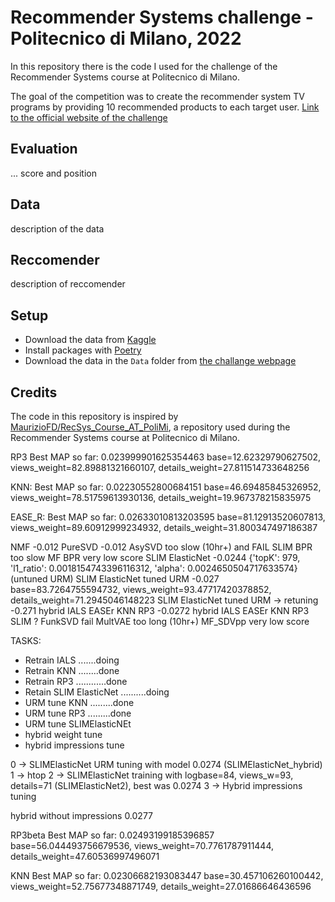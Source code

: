 # Recommender Systems challenge - Politecnico di Milano, 2022
In this repository there is the code I used for the challenge of the Recommender Systems course at Politecnico di Milano.

The goal of the competition was to create the recommender system TV programs by providing 10 recommended products to each target user.
[Link to the official website of the challenge](https://www.kaggle.com/competitions/recommender-system-2022-challenge-polimi)

## Evaluation
... score and position

## Data
description of the data

## Reccomender
description of reccomender

## Setup
- Download the data from [Kaggle](https://www.kaggle.com/competitions/recommender-system-2022-challenge-polimi/data)
- Install packages with [Poetry](https://python-poetry.org/docs/basic-usage/#installing-dependencies)
- Download the data in the `Data` folder from [the challange webpage](https://www.kaggle.com/competitions/recommender-system-2022-challenge-polimi/data)

## Credits
The code in this repository is inspired by [MaurizioFD/RecSys_Course_AT_PoliMi](https://github.com/MaurizioFD/RecSys_Course_AT_PoliMi), a repository used during the Recommender Systems course at Politecnico di Milano.


RP3 Best MAP so far: 0.023999901625354463
base=12.62329790627502, views_weight=82.89881321660107, details_weight=27.811514733648256

KNN: Best MAP so far: 0.02230552800684151
base=46.69485845326952, views_weight=78.51759613930136, details_weight=19.967378215835975

EASE_R: Best MAP so far: 0.02633010813203595
base=81.12913520607813, views_weight=89.60912999234932, details_weight=31.800347497186387


NMF -0.012
PureSVD -0.012
AsySVD too slow (10hr+) and FAIL
SLIM BPR too slow
MF BPR very low score
SLIM ElasticNet -0.0244 {'topK': 979, 'l1_ratio': 0.0018154743396116312, 'alpha': 0.0024650504717633574} (untuned URM)
SLIM ElasticNet tuned URM -0.027 base=83.7264755594732, views_weight=93.47717420378852, details_weight=71.2945046148223 
SLIM ElasticNet tuned URM -> retuning -0.271
hybrid IALS EASEr KNN RP3 -0.0272
hybrid IALS EASEr KNN RP3 SLIM ?
FunkSVD fail
MultVAE too long (10hr+)
MF_SDVpp very low score



TASKS:
- Retrain IALS .......doing
- Retrain KNN ........done
- Retrain RP3 ............done
- Retain SLIM ElasticNet ..........doing
- URM tune KNN .........done
- URM tune RP3 .........done
- URM tune SLIMElasticNEt
- hybrid weight tune
- hybrid impressions tune


0 -> SLIMElasticNet URM tuning with model 0.0274 (SLIMElasticNet_hybrid)
1 -> htop
2 -> SLIMElasticNet training with logbase=84, views_w=93, details=71 (SLIMElasticNet2), best was 0.0274
3 -> Hybrid impressions tuning
 
hybrid without impressions 0.0277

RP3beta Best MAP so far: 0.02493199185396857
base=56.044493756679536, views_weight=70.7761787911444, details_weight=47.60536997496071

KNN Best MAP so far: 0.02306682193083447
base=30.457106260100442, views_weight=52.75677348871749, details_weight=27.01686646436596